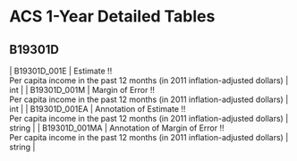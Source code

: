 # ACS 1-Year Detailed Tables

## B19301D

| B19301D_001E | Estimate !!<br>Per capita income in the past 12 months (in 2011 inflation-adjusted dollars) | int |
| B19301D_001M | Margin of Error !!<br>Per capita income in the past 12 months (in 2011 inflation-adjusted dollars) | int |
| B19301D_001EA | Annotation of Estimate !!<br>Per capita income in the past 12 months (in 2011 inflation-adjusted dollars) | string |
| B19301D_001MA | Annotation of Margin of Error !!<br>Per capita income in the past 12 months (in 2011 inflation-adjusted dollars) | string |

